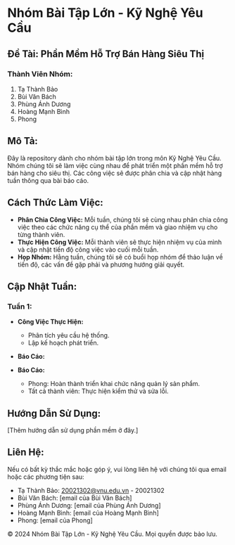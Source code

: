 # Nhóm Bài Tập Lớn - Kỹ Nghệ Yêu Cầu

## Đề Tài: Phần Mềm Hỗ Trợ Bán Hàng Siêu Thị

### Thành Viên Nhóm:
1. Tạ Thành Bảo
2. Bùi Văn Bách
3. Phùng Ánh Dương
4. Hoàng Mạnh Bình
5. Phong

## Mô Tả:
Đây là repository dành cho nhóm bài tập lớn trong môn Kỹ Nghệ Yêu Cầu. Nhóm chúng tôi sẽ làm việc cùng nhau để phát triển một phần mềm hỗ trợ bán hàng cho siêu thị. Các công việc sẽ được phân chia và cập nhật hàng tuần thông qua bài báo cáo.

## Cách Thức Làm Việc:
- **Phân Chia Công Việc:** Mỗi tuần, chúng tôi sẽ cùng nhau phân chia công việc theo các chức năng cụ thể của phần mềm và giao nhiệm vụ cho từng thành viên.
- **Thực Hiện Công Việc:** Mỗi thành viên sẽ thực hiện nhiệm vụ của mình và cập nhật tiến độ công việc vào cuối mỗi tuần.
- **Họp Nhóm:** Hằng tuần, chúng tôi sẽ có buổi họp nhóm để thảo luận về tiến độ, các vấn đề gặp phải và phương hướng giải quyết.

## Cập Nhật Tuần:
### Tuần 1:
- **Công Việc Thực Hiện:**
  - Phân tích yêu cầu hệ thống.
  - Lập kế hoạch phát triển.
- **Báo Cáo:**

- **Báo Cáo:**
  - Phong: Hoàn thành triển khai chức năng quản lý sản phẩm.
  - Tất cả thành viên: Thực hiện kiểm thử và sửa lỗi.

## Hướng Dẫn Sử Dụng:
[Thêm hướng dẫn sử dụng phần mềm ở đây.]

## Liên Hệ:
Nếu có bất kỳ thắc mắc hoặc góp ý, vui lòng liên hệ với chúng tôi qua email hoặc các phương tiện sau:
- Tạ Thành Bảo: 20021302@vnu.edu.vn - 20021302
- Bùi Văn Bách: [email của Bùi Văn Bách]
- Phùng Ánh Dương: [email của Phùng Ánh Dương]
- Hoàng Mạnh Bình: [email của Hoàng Mạnh Bình]
- Phong: [email của Phong]

© 2024 Nhóm Bài Tập Lớn - Kỹ Nghệ Yêu Cầu. Mọi quyền được bảo lưu.
